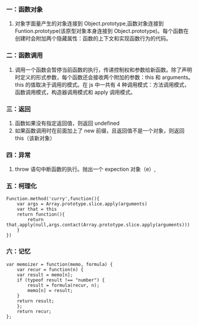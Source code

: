 ### 一：函数对象

1. 对象字面量产生的对象连接到 Object.prototype,函数对象连接到 Funtion.prototype(该原型对象本身连接到 Object.prototype)。每个函数在创建时会附加两个隐藏属性：函数的上下文和实现函数行为的代码。

### 二：函数调用

1. 调用一个函数会暂停当前函数的执行，传递控制权和参数给新函数。除了声明时定义的形式参数，每个函数还会接收两个附加的参数：this 和 arguments。this 的值取决于调用的模式。在 js 中一共有 4 种调用模式：方法调用模式，函数调用模式，构造器调用模式和 apply 调用模式。

### 三：返回

1. 函数如果没有指定返回值，则返回 undefined
2. 如果函数调用时在前面加上了 new 前缀，且返回值不是一个对象，则返回 this（该新对象）

### 四：异常

1. throw 语句中断函数的执行。抛出一个 expection 对象（e）,

### 五：柯理化

```
Function.method('curry',function(){
    var args = Array.prototype.slice.apply(arguments)
    var that = this
    return function(){
        return that.apply(null,args.contact(Array.prototype.slice.apply(arguments)))
    }
})
```

### 六：记忆

```
var memoizer = function(memo, formula) {
    var recur = function(n) {
    var result = memo[n];
    if (typeof result !== "number") {
        result = formula(recur, n);
        memo[n] = result;
    }
    return result;
    };
    return recur;
};
```
